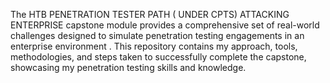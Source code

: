The HTB PENETRATION TESTER PATH ( UNDER CPTS)  ATTACKING ENTERPRISE capstone module provides a comprehensive set of real-world challenges designed to simulate penetration testing engagements in an enterprise environment . This repository contains my approach, tools, methodologies, and steps taken to successfully complete the capstone, showcasing my penetration testing skills and knowledge.

